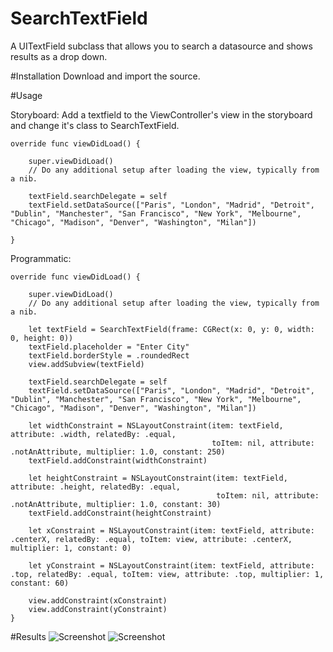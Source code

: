 # SearchTextField
A UITextField subclass that allows you to search a datasource and shows results as a drop down.

#Installation
Download and import the source.

#Usage

Storyboard: Add a textfield to the ViewController's view in the storyboard and change it's class to SearchTextField.

    override func viewDidLoad() {
        
        super.viewDidLoad()
        // Do any additional setup after loading the view, typically from a nib.
        
        textField.searchDelegate = self
        textField.setDataSource(["Paris", "London", "Madrid", "Detroit", "Dublin", "Manchester", "San Francisco", "New York", "Melbourne", "Chicago", "Madison", "Denver", "Washington", "Milan"])
        
    }
    
Programmatic:

    override func viewDidLoad() {
        
        super.viewDidLoad()
        // Do any additional setup after loading the view, typically from a nib.

        let textField = SearchTextField(frame: CGRect(x: 0, y: 0, width: 0, height: 0))
        textField.placeholder = "Enter City"
        textField.borderStyle = .roundedRect
        view.addSubview(textField)
        
        textField.searchDelegate = self
        textField.setDataSource(["Paris", "London", "Madrid", "Detroit", "Dublin", "Manchester", "San Francisco", "New York", "Melbourne", "Chicago", "Madison", "Denver", "Washington", "Milan"])
        
        let widthConstraint = NSLayoutConstraint(item: textField, attribute: .width, relatedBy: .equal,
                                                 toItem: nil, attribute: .notAnAttribute, multiplier: 1.0, constant: 250)
        textField.addConstraint(widthConstraint)
        
        let heightConstraint = NSLayoutConstraint(item: textField, attribute: .height, relatedBy: .equal,
                                                  toItem: nil, attribute: .notAnAttribute, multiplier: 1.0, constant: 30)
        textField.addConstraint(heightConstraint)
        
        let xConstraint = NSLayoutConstraint(item: textField, attribute: .centerX, relatedBy: .equal, toItem: view, attribute: .centerX, multiplier: 1, constant: 0)
        
        let yConstraint = NSLayoutConstraint(item: textField, attribute: .top, relatedBy: .equal, toItem: view, attribute: .top, multiplier: 1, constant: 60)

        view.addConstraint(xConstraint)
        view.addConstraint(yConstraint)
    }

#Results
![Screenshot](https://sayeedhussain.github.io/searchtextfield-screenshot1.png)
![Screenshot](https://sayeedhussain.github.io/searchtextfield-screenshot2.png)
